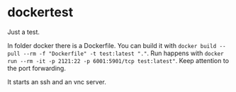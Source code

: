 # dockertest
Just a test.

In folder docker there is a Dockerfile. You can build it with `docker build --pull --rm -f "Dockerfile" -t test:latest "."`. Run happens with `docker run --rm -it -p 2121:22 -p 6001:5901/tcp test:latest"`. Keep attention to the port forwarding.

It starts an ssh and an vnc server.
